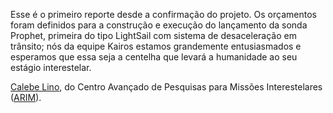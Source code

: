 Esse é o primeiro reporte desde a confirmação do projeto. Os orçamentos foram definidos para a construção e execução do lançamento da sonda Prophet, primeira do tipo LightSail com sistema de desaceleração em trânsito; nós da equipe Kairos estamos grandemente entusiasmados e esperamos que essa seja a centelha que levará a humanidade ao seu estágio interestelar. 

[Calebe Lino](../../character/Calebe.know), do Centro Avançado de Pesquisas para Missões Interestelares ([ARIM](../../guild/ARIM.know)). 